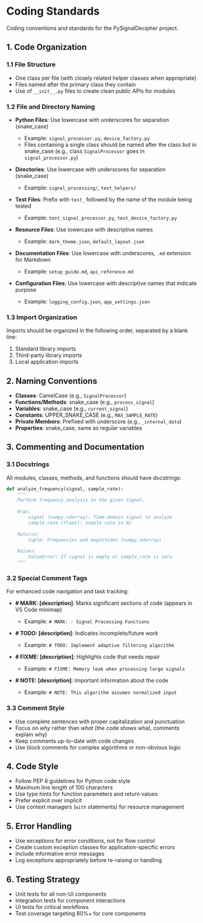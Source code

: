 # Coding Standards

Coding conventions and standards for the PySignalDecipher project.

## 1. Code Organization

### 1.1 File Structure

- One class per file (with closely related helper classes when appropriate)
- Files named after the primary class they contain
- Use of `__init__.py` files to create clean public APIs for modules

### 1.2 File and Directory Naming

- **Python Files**: Use lowercase with underscores for separation (snake_case)
  - Example: `signal_processor.py`, `device_factory.py`
  - Files containing a single class should be named after the class but in snake_case
    (e.g., class `SignalProcessor` goes in `signal_processor.py`)
  
- **Directories**: Use lowercase with underscores for separation (snake_case)
  - Example: `signal_processing/`, `test_helpers/`
  
- **Test Files**: Prefix with `test_` followed by the name of the module being tested
  - Example: `test_signal_processor.py`, `test_device_factory.py`
  
- **Resource Files**: Use lowercase with descriptive names
  - Example: `dark_theme.json`, `default_layout.json`
  
- **Documentation Files**: Use lowercase with underscores, `.md` extension for Markdown
  - Example: `setup_guide.md`, `api_reference.md`
  
- **Configuration Files**: Use lowercase with descriptive names that indicate purpose
  - Example: `logging_config.json`, `app_settings.json`

### 1.3 Import Organization

Imports should be organized in the following order, separated by a blank line:
1. Standard library imports
2. Third-party library imports
3. Local application imports

## 2. Naming Conventions

- **Classes**: CamelCase (e.g., `SignalProcessor`)
- **Functions/Methods**: snake_case (e.g., `process_signal`)
- **Variables**: snake_case (e.g., `current_signal`)
- **Constants**: UPPER_SNAKE_CASE (e.g., `MAX_SAMPLE_RATE`)
- **Private Members**: Prefixed with underscore (e.g., `_internal_data`)
- **Properties**: snake_case, same as regular variables

## 3. Commenting and Documentation

### 3.1 Docstrings

All modules, classes, methods, and functions should have docstrings:

```python
def analyze_frequency(signal, sample_rate):
    """
    Perform frequency analysis on the given signal.
    
    Args:
        signal (numpy.ndarray): Time-domain signal to analyze
        sample_rate (float): Sample rate in Hz
        
    Returns:
        tuple: Frequencies and magnitudes (numpy.ndarray)
        
    Raises:
        ValueError: If signal is empty or sample_rate is zero
    """
```

### 3.2 Special Comment Tags

For enhanced code navigation and task tracking:

- **# MARK: [description]**: Marks significant sections of code (appears in VS Code minimap)
  - Example: `# MARK: - Signal Processing Functions`

- **# TODO: [description]**: Indicates incomplete/future work
  - Example: `# TODO: Implement adaptive filtering algorithm`

- **# FIXME: [description]**: Highlights code that needs repair
  - Example: `# FIXME: Memory leak when processing large signals`

- **# NOTE: [description]**: Important information about the code
  - Example: `# NOTE: This algorithm assumes normalized input`

### 3.3 Comment Style

- Use complete sentences with proper capitalization and punctuation
- Focus on *why* rather than *what* (the code shows what, comments explain why)
- Keep comments up-to-date with code changes
- Use block comments for complex algorithms or non-obvious logic

## 4. Code Style

- Follow PEP 8 guidelines for Python code style
- Maximum line length of 100 characters
- Use type hints for function parameters and return values
- Prefer explicit over implicit
- Use context managers (`with` statements) for resource management

## 5. Error Handling

- Use exceptions for error conditions, not for flow control
- Create custom exception classes for application-specific errors
- Include informative error messages
- Log exceptions appropriately before re-raising or handling

## 6. Testing Strategy

- Unit tests for all non-UI components
- Integration tests for component interactions
- UI tests for critical workflows
- Test coverage targeting 80%+ for core components